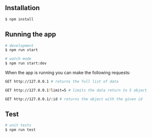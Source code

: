 ## Installation

```bash
$ npm install
```

## Running the app

```bash
# development
$ npm run start

# watch mode
$ npm run start:dev
```

When the app is running you can make the following requests:

```bash
GET http://127.0.0.1 # returns the full list of data

GET http://127.0.0.1?limit=5 # limits the data return to 5 object

GET http://127.0.0.1/:id # returns the object with the given id


```

## Test

```bash
# unit tests
$ npm run test
```
